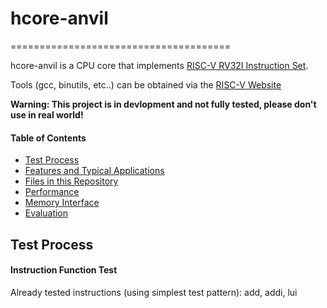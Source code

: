 # hcore-anvil
======================================

hcore-anvil is a CPU core that implements [RISC-V RV32I Instruction Set](http://riscv.org).

Tools (gcc, binutils, etc..) can be obtained via the [RISC-V Website](https://riscv.org/software-status/)

**Warning: This project is in devlopment and not fully tested, please don't use in real world!**


#### Table of Contents

- [Test Process](#test-process)
- [Features and Typical Applications](#features-and-typical-applications)
- [Files in this Repository](#files-in-this-repository)
- [Performance](#performance)
- [Memory Interface](#memory-interface)
- [Evaluation](#evaluation)

Test Process
-------------------
#### Instruction Function Test
Already tested instructions (using simplest test pattern):
add, addi, lui
